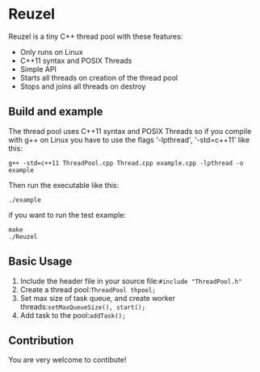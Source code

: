 # Reuzel

Reuzel is a tiny C++ thread pool with these features:

  * Only runs on Linux
  * C++11 syntax and POSIX Threads
  * Simple API
  * Starts all threads on creation of the thread pool
  * Stops and joins all threads on destroy


## Build and example

The thread pool uses C++11 syntax and POSIX Threads so if you compile with g++ on Linux you have to use the flags '-lpthread', '-std=c++11' like this:

    g++ -std=c++11 ThreadPool.cpp Thread.cpp example.cpp -lpthread -o example

Then run the executable like this:

    ./example

if you want to run the test example:

    make
    ./Reuzel


## Basic Usage

1. Include the header file in your source file:`#include "ThreadPool.h"`
2. Create a thread pool:`ThreadPool thpool;`
3. Set max size of task queue, and create worker threads:`setMaxQueueSize(), start();`
4. Add task to the pool:`addTask();`


## Contribution

You are very welcome to contibute!
